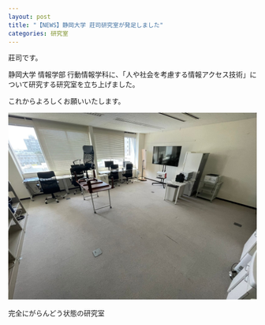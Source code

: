 ```yaml
---
layout: post
title: "【NEWS】静岡大学 莊司研究室が発足しました"
categories: 研究室
---
```




莊司です。

静岡大学 情報学部 行動情報学科に、「人や社会を考慮する情報アクセス技術」について研究する研究室を立ち上げました。

これからよろしくお願いいたします。

![写真](/assets/img/posts/20230403/labstart_1.jpeg "研究室内部")

完全にがらんどう状態の研究室